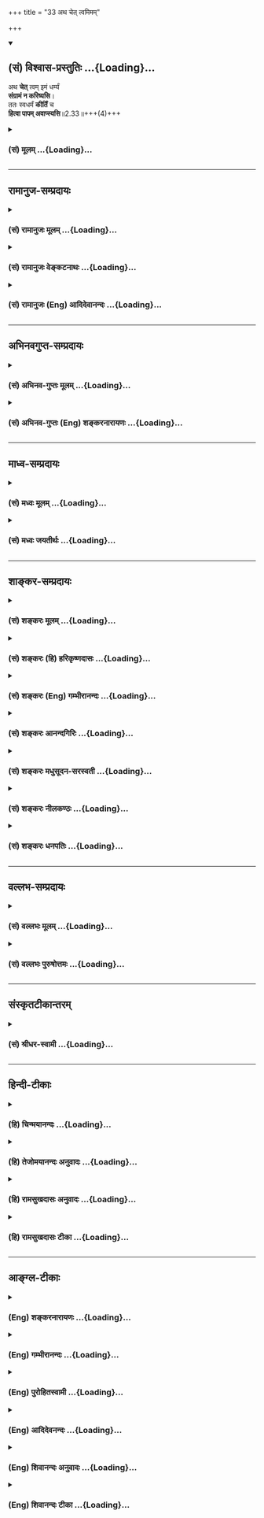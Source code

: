 +++
title = "33 अथ चेत् त्वमिमम्"

+++
<div class="js_include" newlevelforh1="2" title="(सं) विश्वास-प्रस्तुतिः" unfilled url="/mahAbhAratam/vyAsaH/shlokashaH/06-bhIShma-parva/03-bhagavad-gItA-parva/saMskRtam/vishvAsa-prastutiH/02_sAnkhya-yogaH_sarva-/33_atha_chaittvamima.md">
<details open><summary><h2>(सं) विश्वास-प्रस्तुतिः ...{Loading}...</h2></summary>

अथ **चेत्** त्वम् इमं धर्म्यं  
**संग्रामं न करिष्यसि**।  
ततः स्वधर्मं **कीर्तिं** च  
**हित्वा पापम् अवाप्स्यसि**॥2.33॥+++(4)+++
</details>
</div>
<div class="js_include collapsed" newlevelforh1="3" title="(सं) मूलम्" unfilled url="/mahAbhAratam/vyAsaH/shlokashaH/06-bhIShma-parva/03-bhagavad-gItA-parva/saMskRtam/mUlam/02_sAnkhya-yogaH_sarva-/33_atha_chaittvamima.md">
<details><summary><h3>(सं) मूलम् ...{Loading}...</h3></summary>

अथ चेत् त्वम् इमं धर्म्यं संग्रामं न करिष्यसि।  
ततः स्वधर्मं कीर्तिं च हित्वा पापमवाप्स्यसि।।2.33।।
</details>
</div>


_________________
## रामानुज-सम्प्रदायः
<div class="js_include collapsed" newlevelforh1="3" title="(सं) रामानुजः मूलम्" unfilled url="/mahAbhAratam/vyAsaH/shlokashaH/06-bhIShma-parva/03-bhagavad-gItA-parva/saMskRtam/rAmAnujaH/mUlam/02_sAnkhya-yogaH_sarva-/33_atha_chaittvamima.md">
<details><summary><h3>(सं) रामानुजः मूलम् ...{Loading}...</h3></summary>

।।2.33।।**अथ** क्षत्रियस्य स्वधर्मभूतम् **इमम्** आरब्धं
**संग्रामं** मोहाद् अज्ञानात् **न करिष्यसि चेत् ततः**
प्रारब्धस्यधर्मस्याकरणात् स्वधर्मफलं निरतिशयसुखं विजयेन निरतिशयां
**कीर्तिं च हित्वा पापं** निरतिशयम् **अवाप्स्यसि।  
**

</details>
</div>
<div class="js_include collapsed" newlevelforh1="3" title="(सं) रामानुजः वेङ्कटनाथः" unfilled url="/mahAbhAratam/vyAsaH/shlokashaH/06-bhIShma-parva/03-bhagavad-gItA-parva/saMskRtam/rAmAnujaH/venkaTanAthaH/02_sAnkhya-yogaH_sarva-/33_atha_chaittvamima.md">
<details><summary><h3>(सं) रामानुजः वेङ्कटनाथः ...{Loading}...</h3></summary>

  
  
।।2.33।। एवं युद्धस्य धर्म्यत्वेन निरतिशयसुखसाधनत्वमुक्तम् अथ तदकरणे
प्रत्यवायमाह अथ चेदिति। युद्धाकरणस्य ब्राह्मणादीनां पापहेतुत्वाभावात्
त्वंशब्दः क्षत्ति्रयत्वपर इत्यभिप्रायेणोक्तम् क्षत्ति्रयस्य
स्वधर्मभूतमिति। इमम् इति निर्देशाभिप्रेतमुक्तम् आरब्धमिति। मोहात्
धर्मेऽप्यधर्मत्वभ्रमादित्यर्थः। न हि युद्धस्याकरणमात्रं क्षत्ति्रयस्यापि
प्रत्यवायहेतुः सर्वदा युद्धकरणप्रसङ्गादित्यत
उक्तंप्रारब्धस्येति। स्वधर्मफलमिति। धर्मशब्दोऽत्र फलपरः अन्यथा
पौनरुक्त्यात् अनुवादमात्रत्वेऽनिष्टप्रसङ्गपर्यवसानाभावाच्चेति भावः।
आगामिकीर्तिविषयत्वायोक्तंविजयेनेति। न केवलं
दृष्टादृष्टरूपनिरतिशयपुरुषार्थहानमात्रम् निरतिशयदुःखहेतुभूतं
पापमवाप्स्यसीति वाक्यार्थः।  
  
  
  

</details>
</div>
<div class="js_include collapsed" newlevelforh1="3" title="(सं) रामानुजः (Eng) आदिदेवानन्दः" unfilled url="/mahAbhAratam/vyAsaH/shlokashaH/06-bhIShma-parva/03-bhagavad-gItA-parva/saMskRtam/rAmAnujaH/english/AdidevAnandaH/02_sAnkhya-yogaH_sarva-/33_atha_chaittvamima.md">
<details><summary><h3>(सं) रामानुजः (Eng) आदिदेवानन्दः ...{Loading}...</h3></summary>

2.33 If in delusion, you do not wage this war, which has started and which is the duty of a Ksatriya, then, owing to the non-performance of your immediate and incumbent duty, you will lose the immeasurable bliss which is the fruit of discharging your duty and the immeasurable fame which is the fruit of victory. In addition, you will incur extreme sin.

</details>
</div>


_________________
## अभिनवगुप्त-सम्प्रदायः
<div class="js_include collapsed" newlevelforh1="3" title="(सं) अभिनव-गुप्तः मूलम्" unfilled url="/mahAbhAratam/vyAsaH/shlokashaH/06-bhIShma-parva/03-bhagavad-gItA-parva/saMskRtam/abhinava-guptaH/mUlam/02_sAnkhya-yogaH_sarva-/33_atha_chaittvamima.md">
<details><summary><h3>(सं) अभिनव-गुप्तः मूलम् ...{Loading}...</h3></summary>

।।2.34 2.38।। यद्भयाच्च भवान् युद्धात् निवर्तते +++(K निवर्तेत)+++ तदेव
शतशाखमुपनिपतिष्यति भवत इत्याह  
अथ चेत्यादि। श्लोकपञ्चकमिदम् अभ्युपगम्यवादरूपमुच्यते +++(N उपगम्य)+++ यदि
लौकिकेन व्यवहारेणास्ते भवान् तथाप्यवश्यानुष्ठेयमेतत्।  

</details>
</div>
<div class="js_include collapsed" newlevelforh1="3" title="(सं) अभिनव-गुप्तः (Eng) शङ्करनारायणः" unfilled url="/mahAbhAratam/vyAsaH/shlokashaH/06-bhIShma-parva/03-bhagavad-gItA-parva/saMskRtam/abhinava-guptaH/english/shankaranArAyaNaH/02_sAnkhya-yogaH_sarva-/33_atha_chaittvamima.md">
<details><summary><h3>(सं) अभिनव-गुप्तः (Eng) शङ्करनारायणः ...{Loading}...</h3></summary>

2.33 See Comment under 2.37

</details>
</div>


_________________
## माध्व-सम्प्रदायः
<div class="js_include collapsed" newlevelforh1="3" title="(सं) मध्वः मूलम्" unfilled url="/mahAbhAratam/vyAsaH/shlokashaH/06-bhIShma-parva/03-bhagavad-gItA-parva/saMskRtam/madhvaH/mUlam/02_sAnkhya-yogaH_sarva-/33_atha_chaittvamima.md">
<details><summary><h3>(सं) मध्वः मूलम् ...{Loading}...</h3></summary>

।।2.33।। Sri Madhvacharya did not comment on this sloka.  
  

</details>
</div>
<div class="js_include collapsed" newlevelforh1="3" title="(सं) मध्वः जयतीर्थः" unfilled url="/mahAbhAratam/vyAsaH/shlokashaH/06-bhIShma-parva/03-bhagavad-gItA-parva/saMskRtam/madhvaH/jayatIrthaH/02_sAnkhya-yogaH_sarva-/33_atha_chaittvamima.md">
<details><summary><h3>(सं) मध्वः जयतीर्थः ...{Loading}...</h3></summary>

।।2.33।। Sri Jayatirtha did not comment on this sloka.  
  

</details>
</div>


_________________
## शाङ्कर-सम्प्रदायः
<div class="js_include collapsed" newlevelforh1="3" title="(सं) शङ्करः मूलम्" unfilled url="/mahAbhAratam/vyAsaH/shlokashaH/06-bhIShma-parva/03-bhagavad-gItA-parva/saMskRtam/shankaraH/mUlam/02_sAnkhya-yogaH_sarva-/33_atha_chaittvamima.md">
<details><summary><h3>(सं) शङ्करः मूलम् ...{Loading}...</h3></summary>

।।2.33।।  
  
**अथ चेत् त्वम् इमं धर्म्यं** धर्मादनपेतं विहितं **संग्रामं** युद्धं
**न करिष्यसि** चेत् **ततः** तदकरणात् **स्वधर्मं कीर्तिं च**
महादेवादिसमागमनिमित्तां **हित्वा** केवलं **पापम् अवाप्स्यसि।।  
न केवलं स्वधर्मकीर्तिपरित्यागः  
  
**

</details>
</div>
<div class="js_include collapsed" newlevelforh1="3" title="(सं) शङ्करः (हि) हरिकृष्णदासः" unfilled url="/mahAbhAratam/vyAsaH/shlokashaH/06-bhIShma-parva/03-bhagavad-gItA-parva/saMskRtam/shankaraH/hindI/harikRShNadAsaH/02_sAnkhya-yogaH_sarva-/33_atha_chaittvamima.md">
<details><summary><h3>(सं) शङ्करः (हि) हरिकृष्णदासः ...{Loading}...</h3></summary>

।।2.33।। इस प्रकार कर्तव्यरूपसे प्राप्त होनेपर भी  
  
यदि तू यह धर्मयुक्त धर्मसे ओतप्रोत युद्ध नहीं करेगा तो उस युद्धके न
करनेके कारण अपने धर्मको और महादेव आदिके साथ युद्ध करनेसे प्राप्त हुई
कीर्तिको नष्ट करके केवल पापको ही प्राप्त होगा।  

</details>
</div>
<div class="js_include collapsed" newlevelforh1="3" title="(सं) शङ्करः (Eng) गम्भीरानन्दः" unfilled url="/mahAbhAratam/vyAsaH/shlokashaH/06-bhIShma-parva/03-bhagavad-gItA-parva/saMskRtam/shankaraH/english/gambhIrAnandaH/02_sAnkhya-yogaH_sarva-/33_atha_chaittvamima.md">
<details><summary><h3>(सं) शङ्करः (Eng) गम्भीरानन्दः ...{Loading}...</h3></summary>

2.33 Atha, on the other hand; cet, if; tvam, you; na karisyasi, will not
fight; even imam, this; dharmyam, righteous; samgramam, battle, which
has presented itself as a duty, which is not opposed to righteousness,
and which is enjoined (by the scriptures); tatah, then, because of not
undertaking that; hitva, forsaking; sva-dharmam, your own duty; ca, and;
kritim, fame, earned from encountering Mahadeva (Lord Siva) and others;
avapsyasi, you will incur; only papam, sin.

</details>
</div>
<div class="js_include collapsed" newlevelforh1="3" title="(सं) शङ्करः आनन्दगिरिः" unfilled url="/mahAbhAratam/vyAsaH/shlokashaH/06-bhIShma-parva/03-bhagavad-gItA-parva/saMskRtam/shankaraH/AnandagiriH/02_sAnkhya-yogaH_sarva-/33_atha_chaittvamima.md">
<details><summary><h3>(सं) शङ्करः आनन्दगिरिः ...{Loading}...</h3></summary>

।।2.33।। स्वधर्मस्य युद्धस्य श्रद्धया करणे स्वर्गादिमहाफलप्राप्तिं
प्रदर्श्य तदकरणे प्रत्यवायप्राप्तिं प्रदर्शयन्नुत्तरश्लोकगताथशब्दार्थं
कथयति  **एवमिति।** विहितत्वं फलवत्त्वमित्यनेन प्रकारेणेत्यर्थः
अन्वयार्थः पुनश्चेदित्यनूद्यते महादेवादीत्यादिशब्देन महेन्द्रादयो
गृह्यन्ते।  

</details>
</div>
<div class="js_include collapsed" newlevelforh1="3" title="(सं) शङ्करः मधुसूदन-सरस्वती" unfilled url="/mahAbhAratam/vyAsaH/shlokashaH/06-bhIShma-parva/03-bhagavad-gItA-parva/saMskRtam/shankaraH/madhusUdana-sarasvatI/02_sAnkhya-yogaH_sarva-/33_atha_chaittvamima.md">
<details><summary><h3>(सं) शङ्करः मधुसूदन-सरस्वती ...{Loading}...</h3></summary>

।।2.33।। ननु नाहं युद्धफलकामःन काङ्क्षे विजयं कृष्णअपि त्रैलोक्यराज्यस्य
इत्युक्तत्वात्तत्कथं मया  
  
कर्तव्यमित्याशङ्क्याकरणे दोषमाह अथेति पक्षान्तरे। इमं
भीष्मद्रोणादिवीरपुरुषप्रतियोगिकं धर्म्यं हिंसादिदोषेणादुष्टं सतां  
  
धर्मादनपेतमिति वा। सच मनुना दर्शितःन कूटैरायुधैर्हन्याद्युध्यमानो रणे
रिपून। न कर्णिभिर्नापि दिग्धैर्नाग्निज्वलिततेजनैः।। न च हन्यात्स्थलारूढं
न क्लीबं न कृताञ्जलिम्। न मुक्तकेशं नासीनं न तवास्मीतिवादिनम्।। न सुप्तं
न विसन्नाहं न नग्नं न निरायुधम्। नायुध्यमानं पश्यन्तं न परेण
समागतम्।। नायुधव्यसनप्राप्तं नार्तं नातिपरिक्षतम्। न भीतं न परावृत्तं
सतां धर्ममनुस्मरन्।। इति। सतां धर्ममुल्लङ्घ्य युध्यमानो हि
पापीयान्स्यात् त्वं तु परैराहूतोऽपि सद्धर्मोपेतमपि संग्रामं युद्धं न  
  
करिष्यसि धर्मतो लोकतो वा भीतः परावृत्तो भविष्यसि चेत् ततोनिर्जित्य
परसैन्यानि क्षितिं धर्मेण पालयेत्  
  
इत्यादिशास्त्रविहितस्य युद्धस्याकरणात्स्वधर्मं हित्वाऽननुष्ठाय कीर्तिं च
महादेवादिसमागमनिमित्तां हित्वान निवर्तेत संग्रामात्
इत्यादिशास्त्रनिषिद्धसंग्रामनिवृत्त्याचरणजन्यं पापमेव केवलमवाप्स्यसि नतु
धर्मं कीर्तिं चेत्यभिप्रायः। अथवाऽनेकजन्मार्जितं धर्मं त्यक्त्वा राजकृतं
पापमेवाप्स्यसीत्यर्थः। यस्मात्त्वां परावृत्तमेते दुष्टा अवश्यं
हनिष्यन्ति अतः परावृत्तहतः सन्  
  
चिरोपार्जितनिजसुकृतपरित्यागेन
परोपार्जितदुष्कृतमात्रभाङ्माभूरित्यभिप्रायः। तथाच मनुःयस्तु भीतः
परावृत्तः संग्रामे हन्यते परैः। भर्तुर्यद्दुष्कृतं किंचित्तत्सर्वं
प्रतिपद्यते।। यच्चास्य सृकुतं किंचिदमुत्रार्थमुपार्जितम्। भर्ता
तत्सर्वमादत्ते परावृत्तहतस्य तु।। इति। यावज्ञवल्क्योऽपिराजा सुकृतमादत्ते
हतानां विपलायिनाम् इति। तेन
यदुक्तम्पापमेवाश्रयेदस्मान्हत्वैतानाततायिनःएतान्न हन्तुमिच्छामि घ्नतोऽपि
मधुसूदन इति तन्निराकृतं भवति।  

</details>
</div>
<div class="js_include collapsed" newlevelforh1="3" title="(सं) शङ्करः नीलकण्ठः" unfilled url="/mahAbhAratam/vyAsaH/shlokashaH/06-bhIShma-parva/03-bhagavad-gItA-parva/saMskRtam/shankaraH/nIlakaNThaH/02_sAnkhya-yogaH_sarva-/33_atha_chaittvamima.md">
<details><summary><h3>(सं) शङ्करः नीलकण्ठः ...{Loading}...</h3></summary>

।।2.33।। युद्धत्यागे इष्टनाशोऽनिष्टप्राप्तिश्च भवतीत्याह **अथचेदिति।  
**

</details>
</div>
<div class="js_include collapsed" newlevelforh1="3" title="(सं) शङ्करः धनपतिः" unfilled url="/mahAbhAratam/vyAsaH/shlokashaH/06-bhIShma-parva/03-bhagavad-gItA-parva/saMskRtam/shankaraH/dhanapatiH/02_sAnkhya-yogaH_sarva-/33_atha_chaittvamima.md">
<details><summary><h3>(सं) शङ्करः धनपतिः ...{Loading}...</h3></summary>

।।2.33।। विपक्षे दोषमाह **अथेति।  
**

</details>
</div>


_________________
## वल्लभ-सम्प्रदायः
<div class="js_include collapsed" newlevelforh1="3" title="(सं) वल्लभः मूलम्" unfilled url="/mahAbhAratam/vyAsaH/shlokashaH/06-bhIShma-parva/03-bhagavad-gItA-parva/saMskRtam/vallabhaH/mUlam/02_sAnkhya-yogaH_sarva-/33_atha_chaittvamima.md">
<details><summary><h3>(सं) वल्लभः मूलम् ...{Loading}...</h3></summary>

।।2.33।। विपक्षे बाधकमाह अथ चेदिति। धर्म्यं धर्मादनपेतं युद्धं न करिष्यसि
तर्हि लौकिकवैदिकहानिपूर्वकं प्रत्यवायमवाप्स्यसि।  

</details>
</div>
<div class="js_include collapsed" newlevelforh1="3" title="(सं) वल्लभः पुरुषोत्तमः" unfilled url="/mahAbhAratam/vyAsaH/shlokashaH/06-bhIShma-parva/03-bhagavad-gItA-parva/saMskRtam/vallabhaH/puruShottamaH/02_sAnkhya-yogaH_sarva-/33_atha_chaittvamima.md">
<details><summary><h3>(सं) वल्लभः पुरुषोत्तमः ...{Loading}...</h3></summary>

  
  
।।2.33।। एवं स्वधर्मावेक्षणेन मदुक्तसङ्ग्रामाकरणे तव बाधकं स्यादित्याह अथ
चेदिति। अथ स्वधर्मावेक्षणानन्तरमपि इमं मदग्रे धर्म्यं मदाज्ञारूपं
सङ्ग्रामं चेन्न करिष्यसि तदा स्वधर्मं कीर्तिं च हित्वा
पापमवाप्स्यसीत्यर्थः।  
  
  
  

</details>
</div>


_________________
## संस्कृतटीकान्तरम्
<div class="js_include collapsed" newlevelforh1="3" title="(सं) श्रीधर-स्वामी" unfilled url="/mahAbhAratam/vyAsaH/shlokashaH/06-bhIShma-parva/03-bhagavad-gItA-parva/saMskRtam/shrIdhara-svAmI/02_sAnkhya-yogaH_sarva-/33_atha_chaittvamima.md">
<details><summary><h3>(सं) श्रीधर-स्वामी ...{Loading}...</h3></summary>

।।2.33।। विपक्षे दोषमाह **अथ चेत्त्वमिति।  
**

</details>
</div>


_________________
## हिन्दी-टीकाः
<div class="js_include collapsed" newlevelforh1="3" title="(हि) चिन्मयानन्दः" unfilled url="/mahAbhAratam/vyAsaH/shlokashaH/06-bhIShma-parva/03-bhagavad-gItA-parva/hindI/chinmayAnandaH/02_sAnkhya-yogaH_sarva-/33_atha_chaittvamima.md">
<details><summary><h3>(हि) चिन्मयानन्दः ...{Loading}...</h3></summary>

।।2.33।। यदि तुम इस युद्ध से विरत हो जाओगे तो न केवल स्वधर्म और कीर्ति
को ही खो दोगे वरन् निश्चय रूप से पाप के भागीदार भी बनोगे। अधर्मियों का
प्रतिकार न करना निरपराध व्यक्ति की हत्या करने के समान ही घोर पाप है।  
धर्म शब्द का विवेचन पहले किया जा चुका है। प्रत्येक प्राणी पूर्वार्जित
वासनाओं के साथ किसी देह विशेष में विशेष प्रयोजनार्थ इस जगत् में जन्म
लेता है। वह विशेष प्रयोजन इन वासनाओं का क्षय करके स्वस्वरूप को पहचानना
है। प्रत्येक व्यक्ति जिन वासनाओं के साथ जन्म लेता है वहीं उसका स्वधर्म
स्वभाव कहलाता है। अर्जुन का स्वधर्म क्षत्रिय का है जिसका विशेष गुण आदर
और यशपूर्ण शौर्य है।  
वासना क्षय के लिए जीवन में प्राप्त इन अवसरों को खो देना विकास के मार्ग
में बाधा उत्पन्न करना है। यदि इनका क्षय न हुआ तो मनुष्य के मन पर वासनाओं
का दबाव बढ़ता जाता है क्योंकि पूर्वार्जित वासनाओं के साथ नएनए संस्कार भी
एकत्र होते जाते हैं। प्राप्त क्षण में भले ही अर्जुन युद्ध भूमि से भाग
जाये परन्तु बाद में इस अवसर को खो देने का पश्चात्ताप ही उसको होगा
क्योंकि इस प्रकार का पलायन उसके उस क्षत्रिय स्वभाव के सर्वदा विपरीत है
जिसे युद्ध में ही चिर शान्ति प्राप्त हो सकती है। जिस बालक में कला के
प्रति स्वभाविक रुचि और प्रवृत्ति है वह कभी सफल व्यापारी नहीं बन सकता।
पुत्र प्रेम के कारण यदि मातापिता अपनी इच्छाओं काे अपने पुत्र पर थोप देते
हैं तो यह देखा जाता है कि ऐसे बालक का व्यक्तित्व बिखरा हुआ रहता है।  
इस तरह के उदाहरण विश्व में प्रत्येक क्षेत्र में पाये जाते हैं और विशेषकर
आध्यात्मिक क्षेत्र में। बहुत से व्यक्ति थोड़े से दुख और कष्ट के आघात से
क्षणिक वैराग्य के कारण ईश्वर की खोज में गृह त्यागकर जंगलों में चले जाते
हैं किन्तु वहाँ जीवन भर वे अशान्ति और दुख ही पाते हैं। मन में विषयोपयोग
की वासनाएँ होती है जो पारिवारिक जीवन में पूर्ण की जा सकती हैं। परन्तु
गृह त्यागकर हिमालय की कन्दराओं में बैठने से न तो वे इन वासनाओं को ही
पूर्ण कर पाते हैं और न ईश्वर का ध्यान उनके लिए सम्भव होता है। स्वभाविक
है कि उनके मन में विक्षेप बढ़ते जाते हैं जिन्हें पाप कहते हैं।  
हिन्दू धर्म के अनुसार अपने आत्मस्वरूप को भूलकर मनुष्य जो गलतियाँ करता है
उन्हें पाप कहते हैं। विषयोपभोग के लिए मनुष्य के द्वारा सुख प्राप्ति के
प्रयत्नों के कारण मन में विक्षेप उत्पन्न होना स्वाभाविक है और यही पाप है
क्योंकि इसमें आनन्दस्वरूप आत्मा का विस्मरण है।  
इतना ही नहीं कि तुम कर्तव्य और कीर्ति को खो दोगे बल्कि  

</details>
</div>
<div class="js_include collapsed" newlevelforh1="3" title="(हि) तेजोमयानन्दः अनुवादः" unfilled url="/mahAbhAratam/vyAsaH/shlokashaH/06-bhIShma-parva/03-bhagavad-gItA-parva/hindI/tejomayAnandaH/anuvAdaH/02_sAnkhya-yogaH_sarva-/33_atha_chaittvamima.md">
<details><summary><h3>(हि) तेजोमयानन्दः अनुवादः ...{Loading}...</h3></summary>

।।2.33।। और यदि तुम इस धर्मयुद्ध को स्वीकार नहीं करोगे, तो स्वधर्म और
कीर्ति को खोकर पाप को प्राप्त करोगे।।

</details>
</div>
<div class="js_include collapsed" newlevelforh1="3" title="(हि) रामसुखदासः अनुवादः" unfilled url="/mahAbhAratam/vyAsaH/shlokashaH/06-bhIShma-parva/03-bhagavad-gItA-parva/hindI/rAmasukhadAsaH/anuvAdaH/02_sAnkhya-yogaH_sarva-/33_atha_chaittvamima.md">
<details><summary><h3>(हि) रामसुखदासः अनुवादः ...{Loading}...</h3></summary>

।।2.33।। अब अगर तू यह धर्ममय युद्ध नहीं करेगा, तो अपने धर्म और कीर्तिका
त्याग करके पापको प्राप्त होगा।

</details>
</div>
<div class="js_include collapsed" newlevelforh1="3" title="(हि) रामसुखदासः टीका" unfilled url="/mahAbhAratam/vyAsaH/shlokashaH/06-bhIShma-parva/03-bhagavad-gItA-parva/hindI/rAmasukhadAsaH/TIkA/02_sAnkhya-yogaH_sarva-/33_atha_chaittvamima.md">
<details><summary><h3>(हि) रामसुखदासः टीका ...{Loading}...</h3></summary>

2.33।।***व्याख्या--'अथ चेत्त्वमिमं ৷৷. पापमवाप्स्यसि'--***यहाँ
**'अथ'**अव्यय पक्षान्तरमें आया है और **'चेत्'** अव्यय सम्भावनाके
अर्थमें आया है। इनका तात्पर्य है कि यद्यपि तू युद्धके बिना रह नहीं
सकेगा, अपने क्षात्र स्वभावके परवश हुआ तू युद्ध करेगा ही (गीता 18। 60),
तथापि अगर ऐसा मान लें कि तू युद्ध नहीं करेगा, तो तेरे द्वारा
क्षात्रधर्मका त्याग हो जायगा। क्षात्रधर्मका त्याग होनेसे तुझे पाप लगेगा
और तेरी कीर्तिका भी नाश होगा।  
आप-से-आप प्राप्त हुए धर्मरूप कर्तव्यका त्याग करके तू क्या करेगा; अपने
धर्मका त्याग करनेसे तुझे परधर्म स्वीकार करना पड़ेगा, जिससे तुझे पाप
लगेगा। युद्धका त्याग करनेसे दूसरे लोग ऐसा मानेंगे कि अर्जुन-जैसा शूरवीर
भी मरनेसे भयभीत हो गया ! इससे तेरी कीर्तिका नाश होगा।

</details>
</div>


_________________
## आङ्ग्ल-टीकाः
<div class="js_include collapsed" newlevelforh1="3" title="(Eng) शङ्करनारायणः" unfilled url="/mahAbhAratam/vyAsaH/shlokashaH/06-bhIShma-parva/03-bhagavad-gItA-parva/english/shankaranArAyaNaH/02_sAnkhya-yogaH_sarva-/33_atha_chaittvamima.md">
<details><summary><h3>(Eng) शङ्करनारायणः ...{Loading}...</h3></summary>

2.33. On the other hand, if you will not fight this righteous war then you shall incur the sin by avoiding your own duty and fame.

</details>
</div>
<div class="js_include collapsed" newlevelforh1="3" title="(Eng) गम्भीरानन्दः" unfilled url="/mahAbhAratam/vyAsaH/shlokashaH/06-bhIShma-parva/03-bhagavad-gItA-parva/english/gambhIrAnandaH/02_sAnkhya-yogaH_sarva-/33_atha_chaittvamima.md">
<details><summary><h3>(Eng) गम्भीरानन्दः ...{Loading}...</h3></summary>

2.33 On the other hand, if you will not fight this righteous battle,
then, forsaking your own duty and fame, you will incur sin.

</details>
</div>
<div class="js_include collapsed" newlevelforh1="3" title="(Eng) पुरोहितस्वामी" unfilled url="/mahAbhAratam/vyAsaH/shlokashaH/06-bhIShma-parva/03-bhagavad-gItA-parva/english/purohitasvAmI/02_sAnkhya-yogaH_sarva-/33_atha_chaittvamima.md">
<details><summary><h3>(Eng) पुरोहितस्वामी ...{Loading}...</h3></summary>

2.33 Refuse to fight in this righteous cause, and thou wilt be a traitor, lost to fame, incurring only sin.

</details>
</div>
<div class="js_include collapsed" newlevelforh1="3" title="(Eng) आदिदेवनन्दः" unfilled url="/mahAbhAratam/vyAsaH/shlokashaH/06-bhIShma-parva/03-bhagavad-gItA-parva/english/AdidevanandaH/02_sAnkhya-yogaH_sarva-/33_atha_chaittvamima.md">
<details><summary><h3>(Eng) आदिदेवनन्दः ...{Loading}...</h3></summary>

2.33 But if you do not fight this righteous war, you will be turning away from your duty and honoured position, and will be incurring sin.

</details>
</div>
<div class="js_include collapsed" newlevelforh1="3" title="(Eng) शिवानन्दः अनुवादः" unfilled url="/mahAbhAratam/vyAsaH/shlokashaH/06-bhIShma-parva/03-bhagavad-gItA-parva/english/shivAnandaH/anuvAdaH/02_sAnkhya-yogaH_sarva-/33_atha_chaittvamima.md">
<details><summary><h3>(Eng) शिवानन्दः अनुवादः ...{Loading}...</h3></summary>

2.33 But if thou wilt not fight this righteous war, then having abandoned thine own duty and fame, thou shalt incur sin.

</details>
</div>
<div class="js_include collapsed" newlevelforh1="3" title="(Eng) शिवानन्दः टीका" unfilled url="/mahAbhAratam/vyAsaH/shlokashaH/06-bhIShma-parva/03-bhagavad-gItA-parva/english/shivAnandaH/TIkA/02_sAnkhya-yogaH_sarva-/33_atha_chaittvamima.md">
<details><summary><h3>(Eng) शिवानन्दः टीका ...{Loading}...</h3></summary>

2.33 अथ चेत् but if; त्वम् thou; इमम् this; धर्म्यम् righteous;
संग्रामम् warfare; न not; करिष्यसि will do; ततः,then; स्वधर्मम् own duty; कीर्तिम् fame; च and; हित्वा having abandoned; पापम् sin;
अवाप्स्यसि shall incur.Commentary The Lord reminds Arjuna of the fame he had already earned and which he would now lose if he refused to fight.
Arjuna had acired great fame by fighting with Lord Siva. Arjuna proceeded on a pilgrimage to the Himalayas. He fought with Siva Who appeared in the guise of a mountaineer (Kirata) and got from Him the Pasupatastra; a celestial weapon.

</details>
</div>
